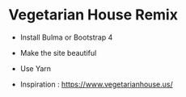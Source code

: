# Vegetarian House Remix

- Install Bulma or Bootstrap 4

- Make the site beautiful 

- Use Yarn 

- Inspiration :  https://www.vegetarianhouse.us/

